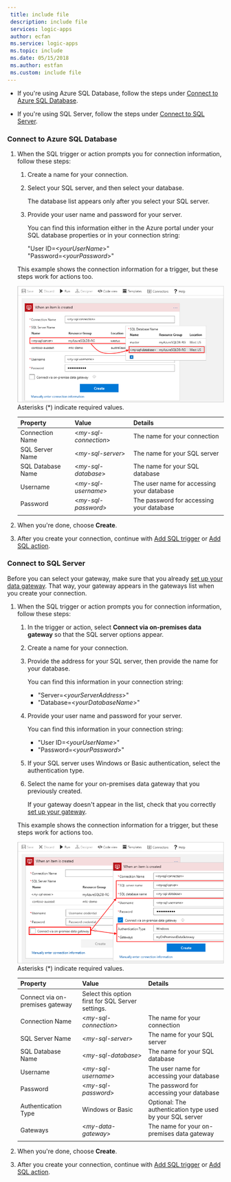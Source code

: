 ```yaml
---
 title: include file
 description: include file
 services: logic-apps
 author: ecfan
 ms.service: logic-apps
 ms.topic: include
 ms.date: 05/15/2018
 ms.author: estfan
 ms.custom: include file
---
```


* If you're using Azure SQL Database, follow the steps under 
[Connect to Azure SQL Database](#connect-azure-sql-db). 

* If you're using SQL Server, follow the steps under 
[Connect to SQL Server](#connect-sql-server).

<a name="connect-azure-sql-db"></a>

### Connect to Azure SQL Database

1. When the SQL trigger or action prompts you for connection information, 
follow these steps:

   1. Create a name for your connection.

   2. Select your SQL server, and then select your database. 

      The database list appears only after you select your SQL server.
 
   3. Provide your user name and password for your server.

      You can find this information either in the Azure portal 
      under your SQL database properties or in your connection string: 
      
      "User ID=<*yourUserName*>"
      <br>
      "Password=<*yourPassword*>"

   This example shows the connection information for a trigger, 
   but these steps work for actions too.

   ![Create Azure SQL Database connection](./media/connectors-create-api-sqlazure/azure-sql-database-create-connection.png)
   <br>
   Asterisks (*) indicate required values.

   | Property | Value | Details | 
   |----------|-------|---------| 
   | Connection Name | <*my-sql-connection*> | The name for your connection | 
   | SQL Server Name | <*my-sql-server*> | The name for your SQL server |
   | SQL Database Name | <*my-sql-database*>  | The name for your SQL database | 
   | Username | <*my-sql-username*> | The user name for accessing your database |
   | Password | <*my-sql-password*> | The password for accessing your database | 
   |||| 

2. When you're done, choose **Create**.

3. After you create your connection, continue with 
[Add SQL trigger](#add-sql-trigger) or [Add SQL action](#add-sql-action).

<a name="connect-sql-server"></a>

### Connect to SQL Server

Before you can select your gateway, make sure that you already 
[set up your data gateway](https://docs.microsoft.com/azure/logic-apps/logic-apps-gateway-connection). 
That way, your gateway appears in the gateways list when you create your connection.

1. When the SQL trigger or action prompts you for connection information, 
follow these steps:

   1. In the trigger or action, select **Connect via on-premises data gateway** 
   so that the SQL server options appear.

   2. Create a name for your connection.

   3. Provide the address for your SQL server, then provide the name for your database.
   
      You can find this information in your connection string: 
      
      * "Server=<*yourServerAddress*>"
      * "Database=<*yourDatabaseName*>"

   4. Provide your user name and password for your server.

      You can find this information in your connection string: 
      
      * "User ID=<*yourUserName*>"
      * "Password=<*yourPassword*>"

   5. If your SQL server uses Windows or Basic authentication, select the authentication type.

   6. Select the name for your on-premises data gateway that you previously created.
   
      If your gateway doesn't appear in the list, check that you correctly 
      [set up your gateway](https://docs.microsoft.com/azure/logic-apps/logic-apps-gateway-connection).

   This example shows the connection information for a trigger, 
   but these steps work for actions too.

   ![Create SQL Server connection](./media/connectors-create-api-sqlazure/sql-server-create-connection.png)
   <br>
   Asterisks (*) indicate required values.

   | Property | Value | Details | 
   |----------|-------|---------| 
   | Connect via on-premises gateway | Select this option first for SQL Server settings. | | 
   | Connection Name | <*my-sql-connection*> | The name for your connection | 
   | SQL Server Name | <*my-sql-server*> | The name for your SQL server |
   | SQL Database Name | <*my-sql-database*>  | The name for your SQL database |
   | Username | <*my-sql-username*> | The user name for accessing your database |
   | Password | <*my-sql-password*> | The password for accessing your database | 
   | Authentication Type | Windows or Basic | Optional: The authentication type used by your SQL server | 
   | Gateways | <*my-data-gateway*> | The name for your on-premises data gateway | 
   |||| 

2. When you're done, choose **Create**. 

3. After you create your connection, continue with 
[Add SQL trigger](#add-sql-trigger) or [Add SQL action](#add-sql-action).
